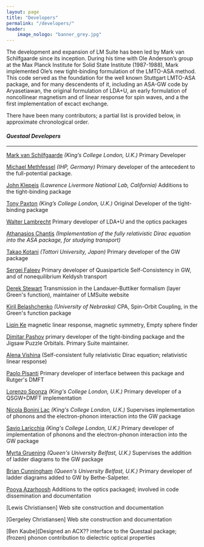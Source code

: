 ```yaml
---
layout: page
title: "Developers"
permalink: "/developers/"
header:
    image_nologo: "banner_grey.jpg"
---
```


The development and expansion of LM Suite has been led by Mark van
Schilfgaarde since its inception. During his time with Ole Anderson’s
group at the Max Planck Institute for Solid State Institute
(1987-1988), Mark implemented Ole’s new tight-binding formulation of
the LMTO-ASA method.  This code served as the foundation for the
well known Stuttgart LMTO-ASA package, and for many descendents of it,
including an ASA-GW code by Aryasetiawan, the original formulation of LDA+U, an
early formulation of noncollinear magnetism and of linear response for
spin waves, and a the first implementation of excact exchange.

There have been many contributors; a partial list is provided below, in approximate chronological order.

#### *Questaal Developers*
_________________________

[Mark van Schilfgaarde](http://www.kcl.ac.uk/nms/depts/physics/people/academicstaff/van-Schilfgaarde-.aspx) *(King’s College London, U.K.)*  Primary Developer

[Michael Methfessel](methfessel@ihp-microelectronics.com) *(IHP, Germany)* Primary developer of the antecedent to the full-potential package.

[John Klepeis](https://pls.llnl.gov/people/staff-bios/physics/klepeis-j) *(Lawrence Livermore National Lab, California)* Additions to the tight-binding package

[Tony Paxton](http://www.kcl.ac.uk/nms/depts/physics/people/academicstaff/paxton.aspx) *(King’s College London, U.K.)*  Original Developer of the tight-binding package

[Walter Lambrecht](http://physics.case.edu/faculty/walter-lambrecht/) Primary developer of LDA+U and the optics packages

[Athanasios Chantis](https://journals.aps.org/prb/staff) *(Implementation of the fully relativistic Dirac equation into the ASA package, for studying transport)*

[Takao Kotani](http://newton.damp.tottori-u.ac.jp/wiki/index.php/Tkotani) *(Tottori University, Japan)*  Primary developer of the GW package

[Sergei Faleev](gs01sfx@hotmail.com) Primary developer of Quasiparticle Self-Consistency in GW, and of nonequilibrium Keldysh transport

[Derek Stewart](das.nanofly@gmail.com) Transmission in the Landauer-Buttiker formalism (layer Green's function), maintainer of LMSuite website

[Kiril Belashchenko](http://physics.unl.edu/~kirillb/index.html) *(University of Nebraska)* CPA, Spin-Orbit Coupling, in the Green's function package

[Liqin Ke](https://www.ameslab.gov/users/liqinke) magnetic linear response, magnetic symmetry, Empty sphere finder

[Dimitar Pashov](https://kclpure.kcl.ac.uk/portal/dimitar.pashov.html) primary developer of the tight-binding package and the Jigsaw Puzzle Orbitals.  Primary Suite maintainer.

[Alena Vishina]() (Self-consistent fully relativistic Dirac equation; relativistic linear response)

[Paolo Pisanti](p.pisanti13@gmail.com) Primary developer of interface between this package and Rutger's DMFT

[Lorenzo Sponza](https://scholar.google.sk/citations?user=vtDqbNQAAAAJ&hl=en) *(King's College London, U.K.)*  Primary developer of a QSGW+DMFT implementation

[Nicola Bonini Lac](www.kcl.ac.uk/nms/depts/physics/people/academicstaff/bonini.aspx) *(King's College London, U.K.)*  Supervises implementation of phonons and the electron-phonon interaction into the GW package

[Savio Laricchia](savio.laricchia@gmail.com) *(King's College London, U.K.)*
Primary developer of implementation of phonons and the electron-phonon interaction into the GW package

[Myrta Gruening](titus.phy.qub.ac.uk/members/myrta/) *(Queen's University Belfast, U.K.)*
Supervises the addition of ladder diagrams to the GW package

[Brian Cunningham](b.cunningham@qub.ac.uk) *(Queen's University Belfast, U.K.)* Primary developer of ladder diagrams added to GW by Bethe-Salpeter.

[Pooya Azarhoosh]() Additions to the optics packaged; involved in code dissemination and documentation

[Lewis Christiansen]  Web site construction and documentation

[Gergeley Christiansen]  Web site construction and documentation

[Ben Kaube](Designed an ACX?? interface to the Questaal package; (frozen) phonon contribution to dielectric optical properties

